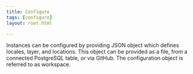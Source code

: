 ```yaml
---
title: Configure
tags: [configure]
layout: root.html

---
```


Instances can be configured by providing JSON object which defines locales, layer, and locations. This object can be provided as a file, from a connected PostgreSQL table, or via GitHub. The configuration object is referred to as workspace.